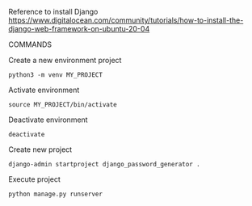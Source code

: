 
Reference to install Django
https://www.digitalocean.com/community/tutorials/how-to-install-the-django-web-framework-on-ubuntu-20-04


COMMANDS

Create a new environment project
```
python3 -m venv MY_PROJECT
```

Activate environment
```
source MY_PROJECT/bin/activate
```

Deactivate environment
```
deactivate
```

Create new project
```
django-admin startproject django_password_generator .
```

Execute project
```
python manage.py runserver
```